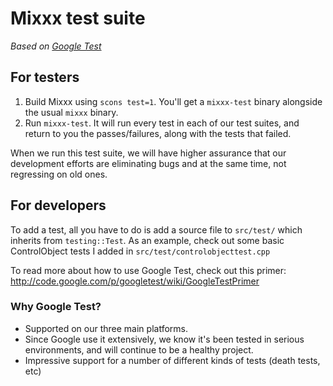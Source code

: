 # Mixxx test suite

*Based on [Google Test](http://code.google.com/p/googletest/)*

## For testers

1.  Build Mixxx using `scons test=1`. You'll get a `mixxx-test` binary
    alongside the usual `mixxx` binary.
2.  Run `mixxx-test`. It will run every test in each of our test suites,
    and return to you the passes/failures, along with the tests that
    failed.

When we run this test suite, we will have higher assurance that our
development efforts are eliminating bugs and at the same time, not
regressing on old ones.

## For developers

To add a test, all you have to do is add a source file to `src/test/`
which inherits from `testing::Test`. As an example, check out some basic
ControlObject tests I added in `src/test/controlobjecttest.cpp`

To read more about how to use Google Test, check out this primer:
<http://code.google.com/p/googletest/wiki/GoogleTestPrimer>

### Why Google Test?

  - Supported on our three main platforms.
  - Since Google use it extensively, we know it's been tested in serious
    environments, and will continue to be a healthy project.
  - Impressive support for a number of different kinds of tests (death
    tests, etc)
